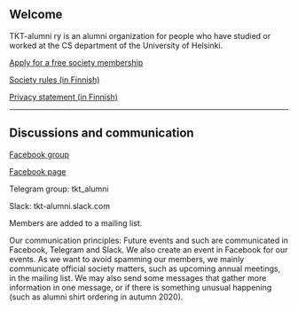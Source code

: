 ## Welcome

TKT-alumni ry is an alumni organization for people who have studied or worked at the CS department of the University of Helsinki.

[Apply for a free society membership](https://forms.gle/4aFmgLHKm1JMWcvA6)

[Society rules (in Finnish)](https://drive.google.com/file/d/1pqXgtp0RQsWZVH1GSCGcROC6PV4ZTzpZ/view?usp=sharing)

[Privacy statement (in Finnish)](https://docs.google.com/document/d/1iNEvxeruBPgDEQYYiYqjSq5FQBcUcq_WdyX-U_94gG8/edit?usp=sharing)

---

## Discussions and communication

[Facebook group](https://www.facebook.com/groups/171052502920239)

[Facebook page](https://www.facebook.com/tktalumni)

Telegram group: tkt_alumni

Slack: tkt-alumni.slack.com

Members are added to a mailing list.

Our communication principles: Future events and such are communicated in Facebook, Telegram and Slack. We also create an event in Facebook for our events. As we want to avoid spamming our members, we mainly communicate official society matters, such as upcoming annual meetings, in the mailing list. We may also send some messages that gather more information in one message, or if there is something unusual happening (such as alumni shirt ordering in autumn 2020). 